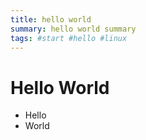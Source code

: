 ```yaml
---
title: hello world
summary: hello world summary
tags: #start #hello #linux
---
```


# Hello World

* Hello
* World
